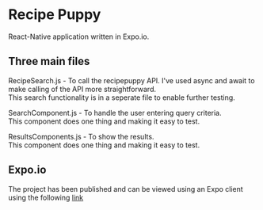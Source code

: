 # Recipe Puppy

React-Native application written in Expo.io.

## Three main files

RecipeSearch.js - To call the recipepuppy API.  I've used async and await to make calling of the API more straightforward.  
This search functionality is in a seperate file to enable further testing.

SearchComponent.js - To handle the user entering query criteria.  
This component does one thing and making it easy to test.

ResultsComponents.js - To show the results.  
This component does one thing and making it easy to test.

## Expo.io

The project has been published and can be viewed using an Expo client using the following [link](https://exp.host/@torrens/recipepuppy) 




